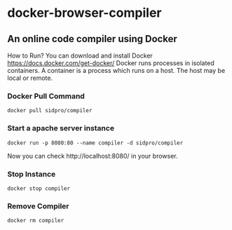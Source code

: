 # docker-browser-compiler
## An online code compiler using Docker

How to Run?
You can download and install Docker https://docs.docker.com/get-docker/⁠ Docker runs processes in isolated containers. A container is a process which runs on a host. The host may be local or remote.

### Docker Pull Command

`docker pull sidpro/compiler`

### Start a apache server instance

`docker run -p 8080:80 --name compiler -d sidpro/compiler`

Now you can check http://localhost:8080/⁠ in your browser.

### Stop Instance

`docker stop compiler`

### Remove Compiler

`docker rm compiler`
